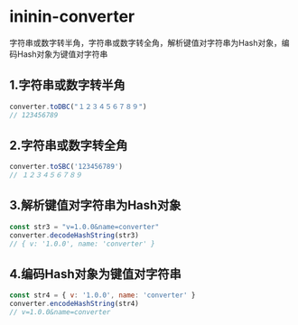# ininin-converter
字符串或数字转半角，字符串或数字转全角，解析键值对字符串为Hash对象，编码Hash对象为键值对字符串

## 1.字符串或数字转半角
```javascript
converter.toDBC("１２３４５６７８９")
// 123456789
```

## 2.字符串或数字转全角
```javascript
converter.toSBC('123456789')
// １２３４５６７８９
```

## 3.解析键值对字符串为Hash对象
```javascript
const str3 = "v=1.0.0&name=converter"
converter.decodeHashString(str3)
// { v: '1.0.0', name: 'converter' }
```

## 4.编码Hash对象为键值对字符串
```javascript
const str4 = { v: '1.0.0', name: 'converter' }
converter.encodeHashString(str4)
// v=1.0.0&name=converter
```
